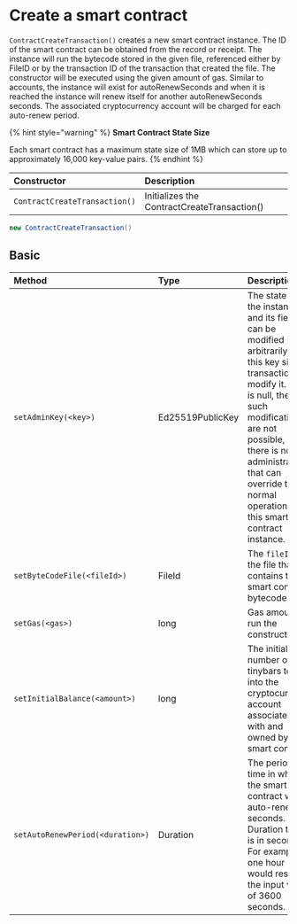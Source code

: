 # Create a smart contract

`ContractCreateTransaction()` creates a new smart contract instance. The ID of the smart contract can be obtained from the record or receipt. The instance will run the bytecode stored in the given file, referenced either by FileID or by the transaction ID of the transaction that created the file. The constructor will be executed using the given amount of gas. Similar to accounts, the instance will exist for autoRenewSeconds and when it is reached the instance will renew itself for another autoRenewSeconds seconds. The associated cryptocurrency account will be charged for each auto-renew period.

{% hint style="warning" %}
**Smart Contract State Size**

Each smart contract has a maximum state size of 1MB which can store up to approximately 16,000 key-value pairs.
{% endhint %}

| Constructor | Description |
| :--- | :--- |
| `ContractCreateTransaction()` | Initializes the ContractCreateTransaction\(\) |

```java
new ContractCreateTransaction()
```

## Basic

| Method | Type | Description |
| :--- | :--- | :--- |
| `setAdminKey(<key>)` | Ed25519PublicKey | The state of the instance and its fields can be modified arbitrarily if this key signs a transaction to modify it. If this is null, then such modifications are not possible, and there is no administrator that can override the normal operation of this smart contract instance. |
| `setByteCodeFile(<fileId>)` | FileId | The `fileId` of the file that contains the smart contract bytecode |
| `setGas(<gas>)` | long | Gas amount to run the constructor |
| `setInitialBalance(<amount>)` | long | The initial number of tinybars to put into the cryptocurrency account associated with and owned by the smart contract. |
| `setAutoRenewPeriod(<duration>)` | Duration | The period of time in which the smart contract will auto-renew in seconds. Duration type is in seconds. For example, one hour would result in the input value of 3600 seconds. |

